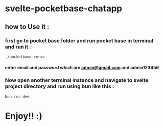 # svelte-pocketbase-chatapp
## how to Use it :

### first go to pocket base folder and run pocket base in terminal and run it :
    ./pocketbase serve
#### enter email and password which are admin@gmail.com and admin123456

### Now open another terminal instance and navigate to svelte project directory and run using bun like this :
    bun run dev

# Enjoy!! :)

